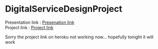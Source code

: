 # DigitalServiceDesignProject
Presentation link : <a href="http://myy.haaga-helia.fi/~a1603173/presentation/presentation/presentation.html#/" target="_blank">Presenation link</a><br>
Project link : <a href="https://digitalservicedesignhiennguyen.herokuapp.com/" target="_blank">Project link</a><p>Sorry the project link on heroku not working now... hopefully tonight it will work</p>
